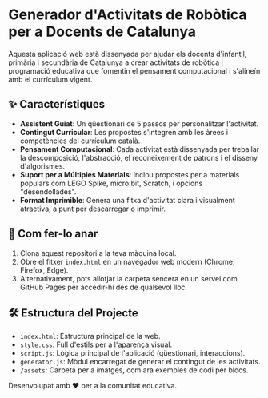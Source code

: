 # Generador d'Activitats de Robòtica per a Docents de Catalunya
Aquesta aplicació web està dissenyada per ajudar els docents d'infantil, primària i secundària de Catalunya a crear activitats de robòtica i programació educativa que fomentin el pensament computacional i s'alineïn amb el currículum vigent.

## ✨ Característiques

* **Assistent Guiat**: Un qüestionari de 5 passos per personalitzar l'activitat.
* **Contingut Curricular**: Les propostes s'integren amb les àrees i competències del currículum català.
* **Pensament Computacional**: Cada activitat està dissenyada per treballar la descomposició, l'abstracció, el reconeixement de patrons i el disseny d'algorismes.
* **Suport per a Múltiples Materials**: Inclou propostes per a materials populars com LEGO Spike, micro:bit, Scratch, i opcions "desendollades".
* **Format Imprimible**: Genera una fitxa d'activitat clara i visualment atractiva, a punt per descarregar o imprimir.

## 🚀 Com fer-lo anar

1.  Clona aquest repositori a la teva màquina local.
2.  Obre el fitxer `index.html` en un navegador web modern (Chrome, Firefox, Edge).
3.  Alternativament, pots allotjar la carpeta sencera en un servei com GitHub Pages per accedir-hi des de qualsevol lloc.

## 🛠️ Estructura del Projecte

* `index.html`: Estructura principal de la web.
* `style.css`: Full d'estils per a l'aparença visual.
* `script.js`: Lògica principal de l'aplicació (qüestionari, interaccions).
* `generator.js`: Mòdul encarregat de generar el contingut de les activitats.
* `/assets`: Carpeta per a imatges, com ara exemples de codi per blocs.

Desenvolupat amb ❤️ per a la comunitat educativa.
